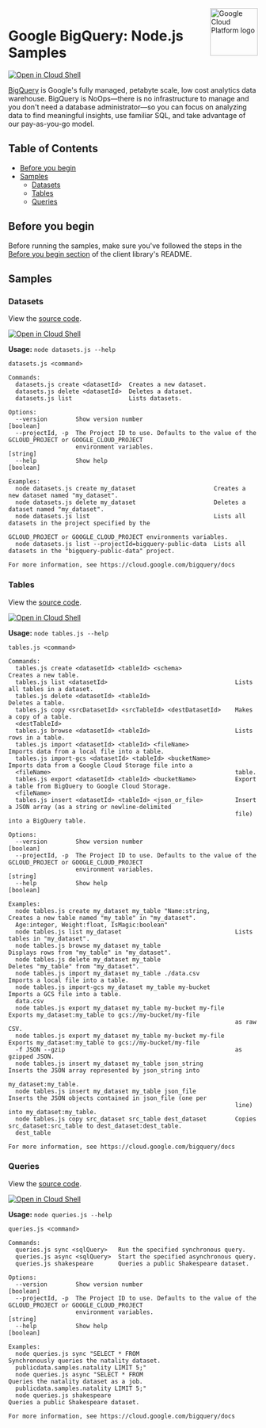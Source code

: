 <img src="https://avatars2.githubusercontent.com/u/2810941?v=3&s=96" alt="Google Cloud Platform logo" title="Google Cloud Platform" align="right" height="96" width="96"/>

# Google BigQuery: Node.js Samples

[![Open in Cloud Shell][shell_img]][shell_link]

[BigQuery](https://cloud.google.com/bigquery/docs) is Google&#x27;s fully managed, petabyte scale, low cost analytics data warehouse. BigQuery is NoOps—there is no infrastructure to manage and you don&#x27;t need a database administrator—so you can focus on analyzing data to find meaningful insights, use familiar SQL, and take advantage of our pay-as-you-go model.

## Table of Contents

* [Before you begin](#before-you-begin)
* [Samples](#samples)
  * [Datasets](#datasets)
  * [Tables](#tables)
  * [Queries](#queries)

## Before you begin

Before running the samples, make sure you've followed the steps in the
[Before you begin section](../README.md#before-you-begin) of the client
library's README.

## Samples

### Datasets

View the [source code][datasets_0_code].

[![Open in Cloud Shell][shell_img]](https://console.cloud.google.com/cloudshell/open?git_repo=https://github.com/googleapis/nodejs-bigquery&page=editor&open_in_editor=samples/datasets.js,samples/README.md)

__Usage:__ `node datasets.js --help`

```
datasets.js <command>

Commands:
  datasets.js create <datasetId>  Creates a new dataset.
  datasets.js delete <datasetId>  Deletes a dataset.
  datasets.js list                Lists datasets.

Options:
  --version        Show version number                                                                         [boolean]
  --projectId, -p  The Project ID to use. Defaults to the value of the GCLOUD_PROJECT or GOOGLE_CLOUD_PROJECT
                   environment variables.                                                                       [string]
  --help           Show help                                                                                   [boolean]

Examples:
  node datasets.js create my_dataset                      Creates a new dataset named "my_dataset".
  node datasets.js delete my_dataset                      Deletes a dataset named "my_dataset".
  node datasets.js list                                   Lists all datasets in the project specified by the
                                                          GCLOUD_PROJECT or GOOGLE_CLOUD_PROJECT environments variables.
  node datasets.js list --projectId=bigquery-public-data  Lists all datasets in the "bigquery-public-data" project.

For more information, see https://cloud.google.com/bigquery/docs
```

[datasets_0_docs]: https://googlecloudplatform.github.io/google-cloud-node/#/docs/bigquery/latest/bigquery/dataset
[datasets_0_code]: datasets.js

### Tables

View the [source code][tables_1_code].

[![Open in Cloud Shell][shell_img]](https://console.cloud.google.com/cloudshell/open?git_repo=https://github.com/googleapis/nodejs-bigquery&page=editor&open_in_editor=samples/tables.js,samples/README.md)

__Usage:__ `node tables.js --help`

```
tables.js <command>

Commands:
  tables.js create <datasetId> <tableId> <schema>               Creates a new table.
  tables.js list <datasetId>                                    Lists all tables in a dataset.
  tables.js delete <datasetId> <tableId>                        Deletes a table.
  tables.js copy <srcDatasetId> <srcTableId> <destDatasetId>    Makes a copy of a table.
  <destTableId>
  tables.js browse <datasetId> <tableId>                        Lists rows in a table.
  tables.js import <datasetId> <tableId> <fileName>             Imports data from a local file into a table.
  tables.js import-gcs <datasetId> <tableId> <bucketName>       Imports data from a Google Cloud Storage file into a
  <fileName>                                                    table.
  tables.js export <datasetId> <tableId> <bucketName>           Export a table from BigQuery to Google Cloud Storage.
  <fileName>
  tables.js insert <datasetId> <tableId> <json_or_file>         Insert a JSON array (as a string or newline-delimited
                                                                file) into a BigQuery table.

Options:
  --version        Show version number                                                                         [boolean]
  --projectId, -p  The Project ID to use. Defaults to the value of the GCLOUD_PROJECT or GOOGLE_CLOUD_PROJECT
                   environment variables.                                                                       [string]
  --help           Show help                                                                                   [boolean]

Examples:
  node tables.js create my_dataset my_table "Name:string,       Creates a new table named "my_table" in "my_dataset".
  Age:integer, Weight:float, IsMagic:boolean"
  node tables.js list my_dataset                                Lists tables in "my_dataset".
  node tables.js browse my_dataset my_table                     Displays rows from "my_table" in "my_dataset".
  node tables.js delete my_dataset my_table                     Deletes "my_table" from "my_dataset".
  node tables.js import my_dataset my_table ./data.csv          Imports a local file into a table.
  node tables.js import-gcs my_dataset my_table my-bucket       Imports a GCS file into a table.
  data.csv
  node tables.js export my_dataset my_table my-bucket my-file   Exports my_dataset:my_table to gcs://my-bucket/my-file
                                                                as raw CSV.
  node tables.js export my_dataset my_table my-bucket my-file   Exports my_dataset:my_table to gcs://my-bucket/my-file
  -f JSON --gzip                                                as gzipped JSON.
  node tables.js insert my_dataset my_table json_string         Inserts the JSON array represented by json_string into
                                                                my_dataset:my_table.
  node tables.js insert my_dataset my_table json_file           Inserts the JSON objects contained in json_file (one per
                                                                line) into my_dataset:my_table.
  node tables.js copy src_dataset src_table dest_dataset        Copies src_dataset:src_table to dest_dataset:dest_table.
  dest_table

For more information, see https://cloud.google.com/bigquery/docs
```

[tables_1_docs]: https://googlecloudplatform.github.io/google-cloud-node/#/docs/google-cloud/latest/bigquery/table
[tables_1_code]: tables.js

### Queries

View the [source code][queries_2_code].

[![Open in Cloud Shell][shell_img]](https://console.cloud.google.com/cloudshell/open?git_repo=https://github.com/googleapis/nodejs-bigquery&page=editor&open_in_editor=samples/queries.js,samples/README.md)

__Usage:__ `node queries.js --help`

```
queries.js <command>

Commands:
  queries.js sync <sqlQuery>   Run the specified synchronous query.
  queries.js async <sqlQuery>  Start the specified asynchronous query.
  queries.js shakespeare       Queries a public Shakespeare dataset.

Options:
  --version        Show version number                                                                         [boolean]
  --projectId, -p  The Project ID to use. Defaults to the value of the GCLOUD_PROJECT or GOOGLE_CLOUD_PROJECT
                   environment variables.                                                                       [string]
  --help           Show help                                                                                   [boolean]

Examples:
  node queries.js sync "SELECT * FROM                           Synchronously queries the natality dataset.
  publicdata.samples.natality LIMIT 5;"
  node queries.js async "SELECT * FROM                          Queries the natality dataset as a job.
  publicdata.samples.natality LIMIT 5;"
  node queries.js shakespeare                                   Queries a public Shakespeare dataset.

For more information, see https://cloud.google.com/bigquery/docs
```

[queries_2_docs]: https://googlecloudplatform.github.io/google-cloud-node/#/docs/bigquery/latest/bigquery
[queries_2_code]: queries.js

[shell_img]: http://gstatic.com/cloudssh/images/open-btn.png
[shell_link]: https://console.cloud.google.com/cloudshell/open?git_repo=https://github.com/googleapis/nodejs-bigquery&page=editor&open_in_editor=samples/README.md
